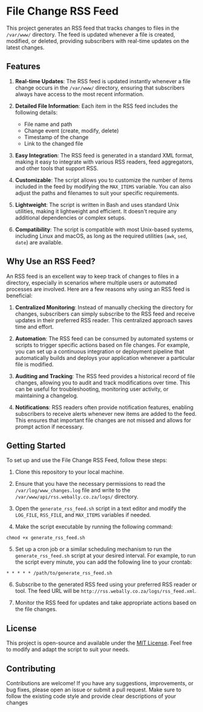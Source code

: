 # File Change RSS Feed

This project generates an RSS feed that tracks changes to files in the `/var/www/` directory. The feed is updated whenever a file is created, modified, or deleted, providing subscribers with real-time updates on the latest changes.

## Features

1. **Real-time Updates**: The RSS feed is updated instantly whenever a file change occurs in the `/var/www/` directory, ensuring that subscribers always have access to the most recent information.

2. **Detailed File Information**: Each item in the RSS feed includes the following details:
   - File name and path
   - Change event (create, modify, delete)
   - Timestamp of the change
   - Link to the changed file

3. **Easy Integration**: The RSS feed is generated in a standard XML format, making it easy to integrate with various RSS readers, feed aggregators, and other tools that support RSS.

4. **Customizable**: The script allows you to customize the number of items included in the feed by modifying the `MAX_ITEMS` variable. You can also adjust the paths and filenames to suit your specific requirements.

5. **Lightweight**: The script is written in Bash and uses standard Unix utilities, making it lightweight and efficient. It doesn't require any additional dependencies or complex setups.

6. **Compatibility**: The script is compatible with most Unix-based systems, including Linux and macOS, as long as the required utilities (`awk`, `sed`, `date`) are available.

## Why Use an RSS Feed?

An RSS feed is an excellent way to keep track of changes to files in a directory, especially in scenarios where multiple users or automated processes are involved. Here are a few reasons why using an RSS feed is beneficial:

1. **Centralized Monitoring**: Instead of manually checking the directory for changes, subscribers can simply subscribe to the RSS feed and receive updates in their preferred RSS reader. This centralized approach saves time and effort.

2. **Automation**: The RSS feed can be consumed by automated systems or scripts to trigger specific actions based on file changes. For example, you can set up a continuous integration or deployment pipeline that automatically builds and deploys your application whenever a particular file is modified.

3. **Auditing and Tracking**: The RSS feed provides a historical record of file changes, allowing you to audit and track modifications over time. This can be useful for troubleshooting, monitoring user activity, or maintaining a changelog.

4. **Notifications**: RSS readers often provide notification features, enabling subscribers to receive alerts whenever new items are added to the feed. This ensures that important file changes are not missed and allows for prompt action if necessary.

## Getting Started

To set up and use the File Change RSS Feed, follow these steps:

1. Clone this repository to your local machine.

2. Ensure that you have the necessary permissions to read the `/var/log/www_changes.log` file and write to the `/var/www/api/rss.webally.co.za/logs/` directory.

3. Open the `generate_rss_feed.sh` script in a text editor and modify the `LOG_FILE`, `RSS_FILE`, and `MAX_ITEMS` variables if needed.

4. Make the script executable by running the following command:
```
chmod +x generate_rss_feed.sh
```

5. Set up a cron job or a similar scheduling mechanism to run the `generate_rss_feed.sh` script at your desired interval. For example, to run the script every minute, you can add the following line to your crontab:
```
* * * * * /path/to/generate_rss_feed.sh
```

6. Subscribe to the generated RSS feed using your preferred RSS reader or tool. The feed URL will be `http://rss.webally.co.za/logs/rss_feed.xml`.

7. Monitor the RSS feed for updates and take appropriate actions based on the file changes.

## License

This project is open-source and available under the [MIT License](LICENSE). Feel free to modify and adapt the script to suit your needs.

## Contributing

Contributions are welcome! If you have any suggestions, improvements, or bug fixes, please open an issue or submit a pull request. Make sure to follow the existing code style and provide clear descriptions of your changes